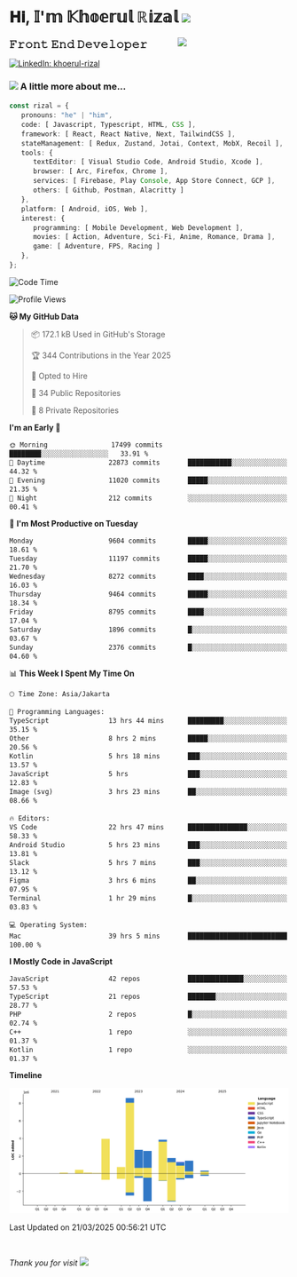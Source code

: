 <h1> 𝐇𝐢, 𝕀'𝕞 𝕂𝕙𝕠𝕖𝕣𝕦𝕝 ℝ𝕚𝕫𝕒𝕝 <img src="https://media.giphy.com/media/mGcNjsfWAjY5AEZNw6/giphy.gif" width="50"></h1>
<img align='right' src="https://media.giphy.com/media/v1.Y2lkPTc5MGI3NjExOWI2ajR2NGJubzBsZHFuaHMwajRrcDNsNXJwOG8yb3F0NjhkNXF4OSZlcD12MV9pbnRlcm5hbF9naWZfYnlfaWQmY3Q9cw/fkZukR450RQ1qnGaq9/giphy.gif" width="200">
<strong style="font-size:20px;">𝙵𝚛𝚘𝚗𝚝 𝙴𝚗𝚍 𝙳𝚎𝚟𝚎𝚕𝚘𝚙𝚎𝚛</strong>
</p></em>

[![LinkedIn: khoerul-rizal](https://img.shields.io/badge/khoerul--rizal-blue?style=flat-square&logo=Linkedin&logoColor=white&link=https://www.linkedin.com/in/khoerul-rizal/)](https://www.linkedin.com/in/khoerul-rizal/)

### <img src="https://media.giphy.com/media/VgCDAzcKvsR6OM0uWg/giphy.gif" width="50"> A little more about me...

```typescript
const rizal = {
   pronouns: "he" | "him",
   code: [ Javascript, Typescript, HTML, CSS ],
   framework: [ React, React Native, Next, TailwindCSS ],
   stateManagement: [ Redux, Zustand, Jotai, Context, MobX, Recoil ],
   tools: {
      textEditor: [ Visual Studio Code, Android Studio, Xcode ],
      browser: [ Arc, Firefox, Chrome ],
      services: [ Firebase, Play Console, App Store Connect, GCP ],
      others: [ Github, Postman, Alacritty ]
   },
   platform: [ Android, iOS, Web ],
   interest: {
      programming: [ Mobile Development, Web Development ],
      movies: [ Action, Adventure, Sci-Fi, Anime, Romance, Drama ],
      game: [ Adventure, FPS, Racing ]
   },
};
```

<!--START_SECTION:waka-->
![Code Time](http://img.shields.io/badge/Code%20Time-2%2C392%20hrs%2034%20mins-blue)

![Profile Views](http://img.shields.io/badge/Profile%20Views-10-blue)

**🐱 My GitHub Data** 

> 📦 172.1 kB Used in GitHub's Storage 
 > 
> 🏆 344 Contributions in the Year 2025
 > 
> 💼 Opted to Hire
 > 
> 📜 34 Public Repositories 
 > 
> 🔑 8 Private Repositories 
 > 
**I'm an Early 🐤** 

```text
🌞 Morning                17499 commits       ████████░░░░░░░░░░░░░░░░░   33.91 % 
🌆 Daytime                22873 commits       ███████████░░░░░░░░░░░░░░   44.32 % 
🌃 Evening                11020 commits       █████░░░░░░░░░░░░░░░░░░░░   21.35 % 
🌙 Night                  212 commits         ░░░░░░░░░░░░░░░░░░░░░░░░░   00.41 % 
```
📅 **I'm Most Productive on Tuesday** 

```text
Monday                   9604 commits        █████░░░░░░░░░░░░░░░░░░░░   18.61 % 
Tuesday                  11197 commits       █████░░░░░░░░░░░░░░░░░░░░   21.70 % 
Wednesday                8272 commits        ████░░░░░░░░░░░░░░░░░░░░░   16.03 % 
Thursday                 9464 commits        █████░░░░░░░░░░░░░░░░░░░░   18.34 % 
Friday                   8795 commits        ████░░░░░░░░░░░░░░░░░░░░░   17.04 % 
Saturday                 1896 commits        █░░░░░░░░░░░░░░░░░░░░░░░░   03.67 % 
Sunday                   2376 commits        █░░░░░░░░░░░░░░░░░░░░░░░░   04.60 % 
```


📊 **This Week I Spent My Time On** 

```text
🕑︎ Time Zone: Asia/Jakarta

💬 Programming Languages: 
TypeScript               13 hrs 44 mins      █████████░░░░░░░░░░░░░░░░   35.15 % 
Other                    8 hrs 2 mins        █████░░░░░░░░░░░░░░░░░░░░   20.56 % 
Kotlin                   5 hrs 18 mins       ███░░░░░░░░░░░░░░░░░░░░░░   13.57 % 
JavaScript               5 hrs               ███░░░░░░░░░░░░░░░░░░░░░░   12.83 % 
Image (svg)              3 hrs 23 mins       ██░░░░░░░░░░░░░░░░░░░░░░░   08.66 % 

🔥 Editors: 
VS Code                  22 hrs 47 mins      ███████████████░░░░░░░░░░   58.33 % 
Android Studio           5 hrs 23 mins       ███░░░░░░░░░░░░░░░░░░░░░░   13.81 % 
Slack                    5 hrs 7 mins        ███░░░░░░░░░░░░░░░░░░░░░░   13.12 % 
Figma                    3 hrs 6 mins        ██░░░░░░░░░░░░░░░░░░░░░░░   07.95 % 
Terminal                 1 hr 29 mins        █░░░░░░░░░░░░░░░░░░░░░░░░   03.83 % 

💻 Operating System: 
Mac                      39 hrs 5 mins       █████████████████████████   100.00 % 
```

**I Mostly Code in JavaScript** 

```text
JavaScript               42 repos            ██████████████░░░░░░░░░░░   57.53 % 
TypeScript               21 repos            ███████░░░░░░░░░░░░░░░░░░   28.77 % 
PHP                      2 repos             █░░░░░░░░░░░░░░░░░░░░░░░░   02.74 % 
C++                      1 repo              ░░░░░░░░░░░░░░░░░░░░░░░░░   01.37 % 
Kotlin                   1 repo              ░░░░░░░░░░░░░░░░░░░░░░░░░   01.37 % 
```



**Timeline**

![Lines of Code chart](https://raw.githubusercontent.com/khoerulrizal/khoerulrizal/main/assets/bar_graph.png)


 Last Updated on 21/03/2025 00:56:21 UTC
<!--END_SECTION:waka-->
</details>
<br/>

<em>Thank you for visit</em> <img src="https://media.giphy.com/media/v1.Y2lkPTc5MGI3NjExcHdvNm1qZWtjaGw0ZjdwM3Z3NnY2dHlueTVuODBta2FiY20wM2YybSZlcD12MV9pbnRlcm5hbF9naWZfYnlfaWQmY3Q9cw/tV25tpdKqdFa9x81k2/giphy.gif" width="40">
